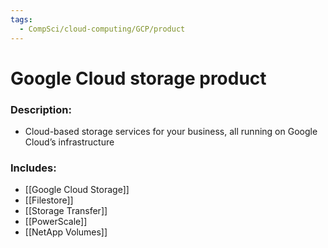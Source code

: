 ```yaml
---
tags:
  - CompSci/cloud-computing/GCP/product
---
```

# Google Cloud storage product
### Description:
- Cloud-based storage services for your business, all running on Google Cloud’s infrastructure

### Includes:
- [[Google Cloud Storage]]
- [[Filestore]]
- [[Storage Transfer]]
- [[PowerScale]]
- [[NetApp Volumes]]